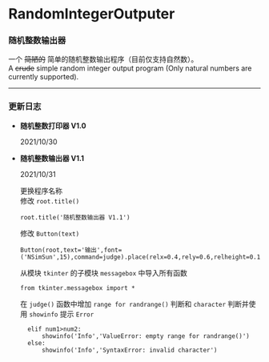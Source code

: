 # RandomIntegerOutputer

### 随机整数输出器
一个 ~~简陋的~~ 简单的随机整数输出程序（目前仅支持自然数）。  
A ~~crude~~ simple random integer output program (Only natural numbers are currently supported).

---

### 更新日志
- **随机整数打印器 V1.0**

  2021/10/30

- **随机整数输出器 V1.1**  

  2021/10/31

  更换程序名称  
  修改 `root.title()`  
  ```
  root.title('随机整数输出器 V1.1')
  ```
  修改 `Button(text)`
  ```
  Button(root,text='输出',font=('NSimSun',15),command=judge).place(relx=0.4,rely=0.6,relheight=0.1,relwidth=0.2)
  ```

  从模块 `tkinter` 的子模块 `messagebox` 中导入所有函数  
  ```
  from tkinter.messagebox import *
  ```

  在 `judge()` 函数中增加 `range for randrange()` 判断和 `character` 判断并使用 `showinfo` 提示 `Error` 
  ```
    elif num1>num2:
        showinfo('Info','ValueError: empty range for randrange()')
    else:
        showinfo('Info','SyntaxError: invalid character')
  ```
